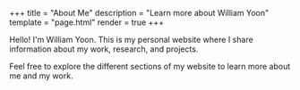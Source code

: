 +++
title = "About Me"
description = "Learn more about William Yoon"
template = "page.html"
render = true
+++

Hello! I'm William Yoon. This is my personal website where I share information about my work, research, and projects.

Feel free to explore the different sections of my website to learn more about me and my work. 